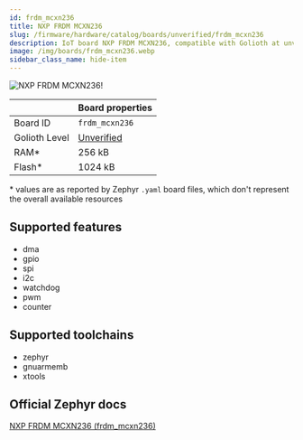 ```yaml
---
id: frdm_mcxn236
title: NXP FRDM MCXN236
slug: /firmware/hardware/catalog/boards/unverified/frdm_mcxn236
description: IoT board NXP FRDM MCXN236, compatible with Golioth at unverified level.
image: /img/boards/frdm_mcxn236.webp
sidebar_class_name: hide-item
---
```


[//]: # (This is an auto-generated file, do not edit! Changes to it will be lost upon re-generation)

![NXP FRDM MCXN236!](/img/boards/frdm_mcxn236.webp "NXP FRDM MCXN236")

|                | Board properties     |
| -------------  | -------------------- |
| Board ID       | `frdm_mcxn236` |
| Golioth Level  | [Unverified](/firmware/hardware#unverified-boards) |
| RAM*           | 256 kB |
| Flash*         | 1024 kB |

\* values are as reported by Zephyr `.yaml` board files, which don't represent the overall available resources



## Supported features

* dma
* gpio
* spi
* i2c
* watchdog
* pwm
* counter

## Supported toolchains

* zephyr
* gnuarmemb
* xtools

## Official Zephyr docs

[NXP FRDM MCXN236 (frdm_mcxn236)](https://docs.zephyrproject.org/latest/boards/nxp/frdm_mcxn236/doc/index.html)
